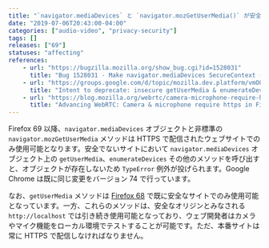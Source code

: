 ```yaml
---
title: "`navigator.mediaDevices` と `navigator.mozGetUserMedia()` が安全でないサイトでは使用できなくなりました"
date: "2019-07-06T20:43:00-04:00"
categories: ["audio-video", "privacy-security"]
tags: []
releases: ["69"]
statuses: "affecting"
references:
    - url: "https://bugzilla.mozilla.org/show_bug.cgi?id=1528031"
      title: "Bug 1528031 - Make navigator.mediaDevices SecureContext (removing it in http)"
    - url: "https://groups.google.com/d/topic/mozilla.dev.platform/vmO0NRM46l8/discussion"
      title: "Intent to deprecate: insecure getUserMedia & enumerateDevices requests"
    - url: "https://blog.mozilla.org/webrtc/camera-microphone-require-https-in-firefox-68/"
      title: "Advancing WebRTC: Camera & microphone require https in Firefox 68."
---
```

Firefox 69 以降、`navigator.mediaDevices` オブジェクトと非標準の `navigator.mozGetUserMedia` メソッドは HTTPS で配信されたウェブサイトでのみ使用可能となります。安全でないサイトにおいて `navigator.mediaDevices` オブジェクト上の `getUserMedia`、`enumerateDevices` その他のメソッドを呼び出すと、オブジェクトが存在しないため `TypeError` 例外が投げられます。Google Chrome は既に同じ変更をバージョン 74 で行っています。

なお、`getUserMedia` メソッドは [Firefox 68](https://www.fxsitecompat.dev/ja/docs/2019/getusermedia-can-no-longer-be-used-on-insecure-sites/) で既に安全なサイトでのみ使用可能となっています。一方、これらのメソッドは、安全なオリジンとみなされる `http://localhost` では引き続き使用可能となっており、ウェブ開発者はカメラやマイク機能をローカル環境でテストすることが可能です。ただ、本番サイトは常に HTTPS で配信しなければなりません。
